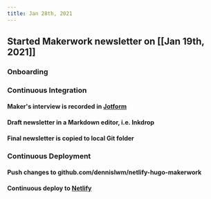 ```yaml
---
title: Jan 28th, 2021
---
```


## Started Makerwork newsletter on [[Jan 19th, 2021]]
### Onboarding
####
### Continuous Integration
#### Maker's interview is recorded in [Jotform](https://jotform.com)
#### Draft newsletter in a Markdown editor, i.e. Inkdrop
#### Final newsletter is copied to local Git folder
### Continuous Deployment
#### Push changes to github.com/dennislwm/netlify-hugo-makerwork
#### Continuous deploy to [Netlify](https://makerwork.netlify.app)
####
